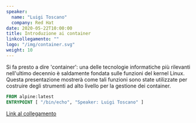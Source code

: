 ```yaml
---
speaker:
  name: "Luigi Toscano"
  company: Red Hat
date: 2020-05-22T10:00:00
title: Introduzione ai container
linkcollegamento: ""
logo: "/img/container.svg"
weight: 10
---
```


Si fa presto a dire 'container': una delle tecnologie informatiche più
rilevanti nell'ultimo decennio è saldamente fondata sulle funzioni del kernel
Linux. Questa presentazione mostrerà come tali funzioni sono state utilizzate
per costruire degli strumenti ad alto livello per la gestione dei container.

```Dockerfile
FROM alpine:latest
ENTRYPOINT [ "/bin/echo", "Speaker: Luigi Toscano" ]
```

[Link al collegamento](https://gohugo.io/getting-started/)
